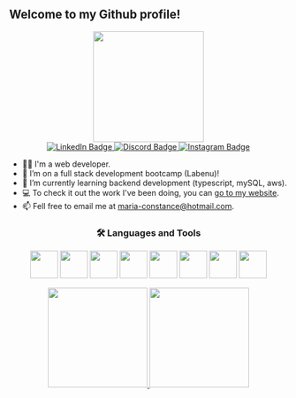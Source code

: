 ## Welcome to my Github profile!

<div id="header" align="center">
  <img src="https://i.pinimg.com/originals/8b/c9/32/8bc932d9b88b0ba632c09c0a0f422ca5.gif" width="200"/>
  
<div>
  <a href="https://www.linkedin.com/in/mariaconstance/">
    <img src="https://img.shields.io/badge/LinkedIn-blue?style=for-the-badge&logo=linkedin&logoColor=white" alt="LinkedIn Badge"/>
  </a>
    <a href="https://discordapp.com/users/632361888810008624">
    <img src="https://img.shields.io/badge/Discord-purple?style=for-the-badge&logo=discord&logoColor=white" alt="Discord Badge"/>
  </a>
  </a>
    <a href="https://www.instagram.com/heydearmaria/">
    <img src="https://img.shields.io/badge/Instagram-red?style=for-the-badge&logo=instagram&logoColor=white" alt="Instagram Badge"/>
  </a>
</div>
</div>

- 👩‍💻 I'm a web developer.
- 🔭 I’m on a full stack development bootcamp (Labenu)!
- 🌱 I’m currently learning backend development (typescript, mySQL, aws).
- 💻 To check it out the work I've been doing, you can <a href="https://maria-constance.vercel.app/">go to my website</a>.
- 📫 Fell free to email me at maria-constance@hotmail.com.


<div id="header" align="center">
  
  ### :hammer_and_wrench: Languages and Tools
  
  <img src="https://cdn.jsdelivr.net/gh/devicons/devicon/icons/react/react-original.svg" width="50px"/> <img src="https://cdn.jsdelivr.net/gh/devicons/devicon/icons/javascript/javascript-original.svg" width="50px"/> <img src="https://cdn.jsdelivr.net/gh/devicons/devicon/icons/css3/css3-original.svg" width="50px"/> <img src="https://cdn.jsdelivr.net/gh/devicons/devicon/icons/html5/html5-original.svg" width="50px"/>
<img src="https://cdn.jsdelivr.net/gh/devicons/devicon/icons/nodejs/nodejs-original-wordmark.svg" width="50px"/> <img src="https://cdn.jsdelivr.net/gh/devicons/devicon/icons/typescript/typescript-original.svg" width="50px"/> 
<img src="https://cdn.jsdelivr.net/gh/devicons/devicon/icons/mysql/mysql-original.svg" width="50px"/> <img src="https://cdn.jsdelivr.net/gh/devicons/devicon/icons/jest/jest-plain.svg" width="50px"/>
  
</div>


<div align="center">
<a href="https://github.com/seu-usuário-aqui">
<img height="180em" src="https://github-readme-stats.vercel.app/api/top-langs/?username=constance03&layout=compact&langs_count=7&theme=dracula"/>
<img height="180em" src="https://github-readme-stats.vercel.app/api?username=constance03&show_icons=true&theme=dracula&include_all_commits=true&count_private=true"/>
</div>

